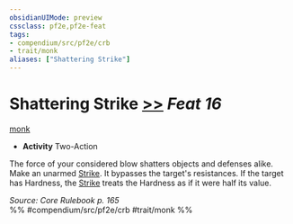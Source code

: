 ```yaml
---
obsidianUIMode: preview
cssclass: pf2e,pf2e-feat
tags:
- compendium/src/pf2e/crb
- trait/monk
aliases: ["Shattering Strike"]
---
```

# Shattering Strike  [>>](../../Rules/core-rulebook/chapter-9-playing-the-game.md#Actions "Two-Action") *Feat 16*  
[monk](../../Rules/traits/monk.md)  

- **Activity** Two-Action

The force of your considered blow shatters objects and defenses alike. Make an unarmed [Strike](../../Rules/actions/strike.md). It bypasses the target's resistances. If the target has Hardness, the [Strike](../../Rules/actions/strike.md) treats the Hardness as if it were half its value.

*Source: Core Rulebook p. 165*  
%% #compendium/src/pf2e/crb #trait/monk %%